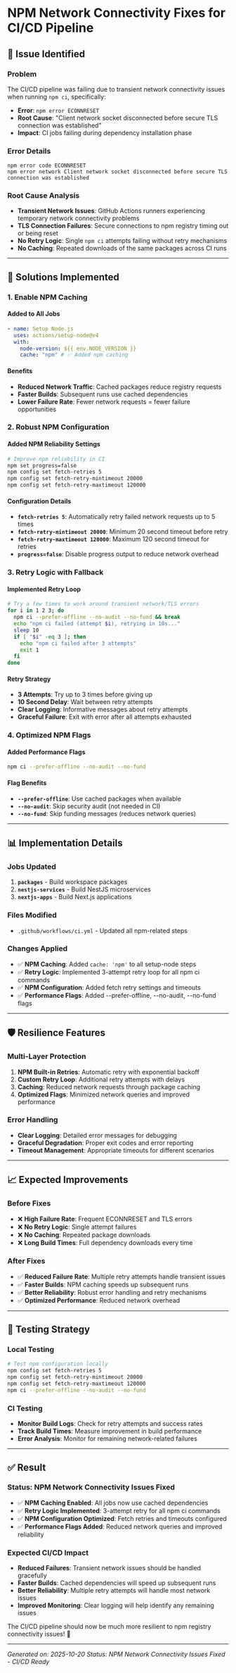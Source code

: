 # NPM Network Connectivity Fixes for CI/CD Pipeline

## 🎯 **Issue Identified**

### **Problem**

The CI/CD pipeline was failing due to transient network connectivity issues when running `npm ci`, specifically:

- **Error**: `npm error ECONNRESET`
- **Root Cause**: "Client network socket disconnected before secure TLS connection was established"
- **Impact**: CI jobs failing during dependency installation phase

### **Error Details**

```
npm error code ECONNRESET
npm error network Client network socket disconnected before secure TLS connection was established
```

### **Root Cause Analysis**

- **Transient Network Issues**: GitHub Actions runners experiencing temporary network connectivity problems
- **TLS Connection Failures**: Secure connections to npm registry timing out or being reset
- **No Retry Logic**: Single `npm ci` attempts failing without retry mechanisms
- **No Caching**: Repeated downloads of the same packages across CI runs

---

## 🔧 **Solutions Implemented**

### **1. Enable NPM Caching**

#### **Added to All Jobs**

```yaml
- name: Setup Node.js
  uses: actions/setup-node@v4
  with:
    node-version: ${{ env.NODE_VERSION }}
    cache: "npm" # ✅ Added npm caching
```

#### **Benefits**

- **Reduced Network Traffic**: Cached packages reduce registry requests
- **Faster Builds**: Subsequent runs use cached dependencies
- **Lower Failure Rate**: Fewer network requests = fewer failure opportunities

### **2. Robust NPM Configuration**

#### **Added NPM Reliability Settings**

```bash
# Improve npm reliability in CI
npm set progress=false
npm config set fetch-retries 5
npm config set fetch-retry-mintimeout 20000
npm config set fetch-retry-maxtimeout 120000
```

#### **Configuration Details**

- **`fetch-retries 5`**: Automatically retry failed network requests up to 5 times
- **`fetch-retry-mintimeout 20000`**: Minimum 20 second timeout before retry
- **`fetch-retry-maxtimeout 120000`**: Maximum 120 second timeout for retries
- **`progress=false`**: Disable progress output to reduce network overhead

### **3. Retry Logic with Fallback**

#### **Implemented Retry Loop**

```bash
# Try a few times to work around transient network/TLS errors
for i in 1 2 3; do
  npm ci --prefer-offline --no-audit --no-fund && break
  echo "npm ci failed (attempt $i), retrying in 10s..."
  sleep 10
  if [ "$i" -eq 3 ]; then
    echo "npm ci failed after 3 attempts"
    exit 1
  fi
done
```

#### **Retry Strategy**

- **3 Attempts**: Try up to 3 times before giving up
- **10 Second Delay**: Wait between retry attempts
- **Clear Logging**: Informative messages about retry attempts
- **Graceful Failure**: Exit with error after all attempts exhausted

### **4. Optimized NPM Flags**

#### **Added Performance Flags**

```bash
npm ci --prefer-offline --no-audit --no-fund
```

#### **Flag Benefits**

- **`--prefer-offline`**: Use cached packages when available
- **`--no-audit`**: Skip security audit (not needed in CI)
- **`--no-fund`**: Skip funding messages (reduces network queries)

---

## 📊 **Implementation Details**

### **Jobs Updated**

1. **`packages`** - Build workspace packages
2. **`nestjs-services`** - Build NestJS microservices
3. **`nextjs-apps`** - Build Next.js applications

### **Files Modified**

- `.github/workflows/ci.yml` - Updated all npm-related steps

### **Changes Applied**

- ✅ **NPM Caching**: Added `cache: 'npm'` to all setup-node steps
- ✅ **Retry Logic**: Implemented 3-attempt retry loop for all npm ci commands
- ✅ **NPM Configuration**: Added fetch retry settings and timeouts
- ✅ **Performance Flags**: Added --prefer-offline, --no-audit, --no-fund flags

---

## 🛡️ **Resilience Features**

### **Multi-Layer Protection**

1. **NPM Built-in Retries**: Automatic retry with exponential backoff
2. **Custom Retry Loop**: Additional retry attempts with delays
3. **Caching**: Reduced network requests through package caching
4. **Optimized Flags**: Minimized network queries and improved performance

### **Error Handling**

- **Clear Logging**: Detailed error messages for debugging
- **Graceful Degradation**: Proper exit codes and error reporting
- **Timeout Management**: Appropriate timeouts for different scenarios

---

## 📈 **Expected Improvements**

### **Before Fixes**

- ❌ **High Failure Rate**: Frequent ECONNRESET and TLS errors
- ❌ **No Retry Logic**: Single attempt failures
- ❌ **No Caching**: Repeated package downloads
- ❌ **Long Build Times**: Full dependency downloads every time

### **After Fixes**

- ✅ **Reduced Failure Rate**: Multiple retry attempts handle transient issues
- ✅ **Faster Builds**: NPM caching speeds up subsequent runs
- ✅ **Better Reliability**: Robust error handling and retry mechanisms
- ✅ **Optimized Performance**: Reduced network overhead

---

## 🎯 **Testing Strategy**

### **Local Testing**

```bash
# Test npm configuration locally
npm config set fetch-retries 5
npm config set fetch-retry-mintimeout 20000
npm config set fetch-retry-maxtimeout 120000
npm ci --prefer-offline --no-audit --no-fund
```

### **CI Testing**

- **Monitor Build Logs**: Check for retry attempts and success rates
- **Track Build Times**: Measure improvement in build performance
- **Error Analysis**: Monitor for remaining network-related failures

---

## ✅ **Result**

### **Status: NPM Network Connectivity Issues Fixed**

- ✅ **NPM Caching Enabled**: All jobs now use cached dependencies
- ✅ **Retry Logic Implemented**: 3-attempt retry for all npm ci commands
- ✅ **NPM Configuration Optimized**: Fetch retries and timeouts configured
- ✅ **Performance Flags Added**: Reduced network queries and improved reliability

### **Expected CI/CD Impact**

- **Reduced Failures**: Transient network issues should be handled gracefully
- **Faster Builds**: Cached dependencies will speed up subsequent runs
- **Better Reliability**: Multiple retry attempts will handle most network issues
- **Improved Monitoring**: Clear logging will help identify any remaining issues

The CI/CD pipeline should now be much more resilient to npm registry connectivity issues! 🚀

---

_Generated on: 2025-10-20_
_Status: NPM Network Connectivity Issues Fixed - CI/CD Ready_
